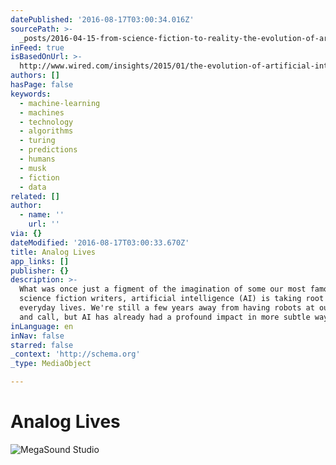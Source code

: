 ```yaml
---
datePublished: '2016-08-17T03:00:34.016Z'
sourcePath: >-
  _posts/2016-04-15-from-science-fiction-to-reality-the-evolution-of-artificial.md
inFeed: true
isBasedOnUrl: >-
  http://www.wired.com/insights/2015/01/the-evolution-of-artificial-intelligence/
authors: []
hasPage: false
keywords:
  - machine-learning
  - machines
  - technology
  - algorithms
  - turing
  - predictions
  - humans
  - musk
  - fiction
  - data
related: []
author:
  - name: ''
    url: ''
via: {}
dateModified: '2016-08-17T03:00:33.670Z'
title: Analog Lives
app_links: []
publisher: {}
description: >-
  What was once just a figment of the imagination of some our most famous
  science fiction writers, artificial intelligence (AI) is taking root in our
  everyday lives. We're still a few years away from having robots at our beck
  and call, but AI has already had a profound impact in more subtle ways.
inLanguage: en
inNav: false
starred: false
_context: 'http://schema.org'
_type: MediaObject

---
```

# Analog Lives
![MegaSound Studio ](https://the-grid-user-content.s3-us-west-2.amazonaws.com/0994295a-e172-4d5e-8fda-7b349aa50d7e.jpg)